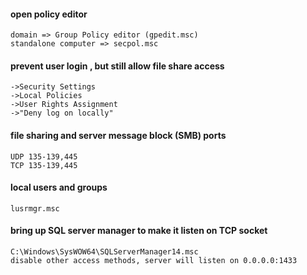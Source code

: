 #### open policy editor

```
domain => Group Policy editor (gpedit.msc)
standalone computer => secpol.msc
```

#### prevent user login , but still allow file share access
```
->Security Settings
->Local Policies
->User Rights Assignment
->"Deny log on locally"
```

#### file sharing and server message block (SMB) ports
```
UDP 135-139,445
TCP 135-139,445
```

#### local users and groups
```
lusrmgr.msc
```

#### bring up SQL server manager to make it listen on TCP socket
```
C:\Windows\SysWOW64\SQLServerManager14.msc
disable other access methods, server will listen on 0.0.0.0:1433
```
